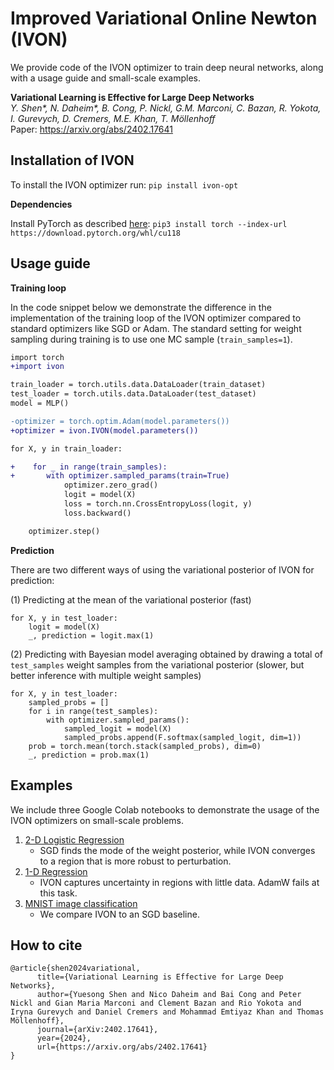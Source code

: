 # Improved Variational Online Newton (IVON)

We provide code of the IVON optimizer to train deep neural networks, along with a usage guide and small-scale examples.

**Variational Learning is Effective for Large Deep Networks**  
*Y. Shen\*, N. Daheim\*, B. Cong, P. Nickl, G.M. Marconi, C. Bazan, R. Yokota, I. Gurevych, D. Cremers, M.E. Khan, T. Möllenhoff*\
Paper: https://arxiv.org/abs/2402.17641

## Installation of IVON

To install the IVON optimizer run:
`pip install ivon-opt` 

**Dependencies**

Install PyTorch as described [here](https://pytorch.org/get-started/locally/): `pip3 install torch --index-url https://download.pytorch.org/whl/cu118`

## Usage guide

**Training loop**

In the code snippet below we demonstrate the difference in the implementation of the training loop of the IVON optimizer compared to standard optimizers like SGD or Adam.
The standard setting for weight sampling during training is to use one MC sample (`train_samples=1`).

```diff
import torch
+import ivon

train_loader = torch.utils.data.DataLoader(train_dataset) 
test_loader = torch.utils.data.DataLoader(test_dataset) 
model = MLP()

-optimizer = torch.optim.Adam(model.parameters())
+optimizer = ivon.IVON(model.parameters())

for X, y in train_loader:

+    for _ in range(train_samples):
+       with optimizer.sampled_params(train=True)
            optimizer.zero_grad()
            logit = model(X)
            loss = torch.nn.CrossEntropyLoss(logit, y)
            loss.backward()

    optimizer.step()
```

**Prediction**

There are two different ways of using the variational posterior of IVON for prediction:

(1) Predicting at the mean of the variational posterior (fast)

```
for X, y in test_loader:
    logit = model(X)
    _, prediction = logit.max(1)
```
(2) Predicting with Bayesian model averaging obtained by drawing a total of `test_samples` weight samples from the variational posterior (slower, but better inference with multiple weight samples)

```
for X, y in test_loader:
    sampled_probs = []
    for i in range(test_samples):
        with optimizer.sampled_params():
            sampled_logit = model(X)
            sampled_probs.append(F.softmax(sampled_logit, dim=1))
    prob = torch.mean(torch.stack(sampled_probs), dim=0)
    _, prediction = prob.max(1)
```

## Examples

We include three Google Colab notebooks to demonstrate the usage of the IVON optimizers on small-scale problems.
1. [2-D Logistic Regression](https://colab.research.google.com/drive/1o2XFJA8UbCiAUEKbiGFsNCwuvhZdFFfg?usp=sharing)
    - SGD finds the mode of the weight posterior, while IVON converges to a region that is more robust to perturbation.
2. [1-D Regression](https://colab.research.google.com/drive/1GcCCRfiZ6u7OwkYS46LGIAQKLnGL8Ae7?usp=sharing)
    - IVON captures uncertainty in regions with little data. AdamW fails at this task.
3. [MNIST image classification](https://colab.research.google.com/drive/1Q6MdLxmvR5Q1I2NbVXLCgGTDuP1m79tV?usp=sharing)
    - We compare IVON to an SGD baseline.

## How to cite

```
@article{shen2024variational,
      title={Variational Learning is Effective for Large Deep Networks}, 
      author={Yuesong Shen and Nico Daheim and Bai Cong and Peter Nickl and Gian Maria Marconi and Clement Bazan and Rio Yokota and Iryna Gurevych and Daniel Cremers and Mohammad Emtiyaz Khan and Thomas Möllenhoff},
      journal={arXiv:2402.17641},
      year={2024},
      url={https://arxiv.org/abs/2402.17641}
}
```
